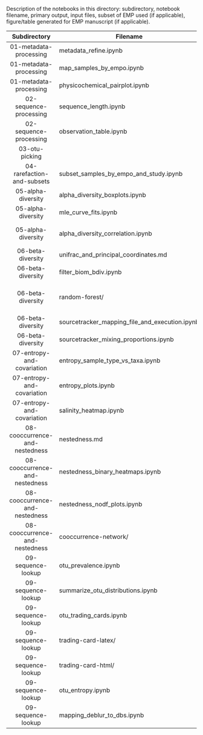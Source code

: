 Description of the notebooks in this directory: subdirectory, notebook filename, primary output, input files, subset of EMP used (if applicable), figure/table generated for EMP manuscript (if applicable).										
										
Subdirectory	|	Filename	|	Output	|	Input	|	Subset	|	Figure/Table
:-----:	|	-----	|	-----	|	-----	|	-----	|	-----
01-metadata-processing	|	metadata_refine.ipynb	|	Merged mapping files	|	Many input files	|	n/a	|	n/a
01-metadata-processing	|	map_samples_by_empo.ipynb	|	Map	|	emp_qiime_mapping_qc_filtered.tsv	|	qc_filtered	|	Fig. 1b
01-metadata-processing	|	physicochemical_pairplot.ipynb	|	Physicochemical pairplot	|	emp_qiime_mapping_qc_filtered.tsv	|	qc_filtered	|	Fig. S1
02-sequence-processing	|	sequence_length.ipynb	|	Sequence length	|	length_filtered_seqs_adaptor_cleanup.csv	|	all_emp	|	Fig. S2
02-sequence-processing	|	observation_table.ipynb	|	Sequence and OTU information	|	Biom files and summary files	|	n/a	|	n/a
03-otu-picking	|		|		|		|		|	
04-rarefaction-and-subsets	|	subset_samples_by_empo_and_study.ipynb	|	Subsets	|	emp_qiime_mapping_all_emp	|	all_emp	|	Fig. S13
05-alpha-diversity	|	alpha_diversity_boxplots.ipynb	|	Alpha-diversity boxplots	|	emp_deblur_90bp.qc_filtered.biom, closed-ref gg and silva tables	|	qc_filtered	|	Figs. 1c, S4
05-alpha-diversity	|	mle_curve_fits.ipynb	|	Laplace distributions	|	emp_deblur_90bp.qc_filtered.rare_5000.biom	|	qc_filtered	|	Fig. 1d
05-alpha-diversity	|	alpha_diversity_correlation.ipynb	|	Laplace distributions by sample type	|	emp_deblur_90bp.qc_filtered.rare_5000.biom	|	qc_filtered	|	Fig. S9
06-beta-diversity	|	unifrac_and_principal_coordinates.md	|	PCoA plots	|	emp_deblur_90bp.qc_filtered.biom	|	qc_filtered	|	Figs. 1e, S5, S7
06-beta-diversity	|	filter_biom_bdiv.ipynb	|	Beta-diversity results	|	emp_deblur_90bp.qc_filtered.biom	|	qc_filtered	|	Fig. 1e
06-beta-diversity	|	random-forest/	|	Random forest	|	training: emp_deblur_90bp.subset_2k.rare_5000.biom, classifying: emp_deblur_90bp.qc_filtered.rare_5000.biom	|	subset_2k	|	Table S4
06-beta-diversity	|	sourcetracker_mapping_file_and_execution.ipynb	|	SourceTracker 2 main code	|	emp_deblur_90bp.qc_filtered.rare_5000.biom	|	qc_filtered	|	Fig. S6
06-beta-diversity	|	sourcetracker_mixing_proportions.ipynb	|	SourceTracker 2 plots	|	emp_deblur_90bp.qc_filtered.rare_5000.biom	|	qc_filtered	|	Fig. S6
07-entropy-and-covariation	|	entropy_sample_type_vs_taxa.ipynb	|	Entropy calculations	|	emp_deblur_90bp.subset_2k.rare_5000.biom	|	subset_2k	|	Fig. 3b
07-entropy-and-covariation	|	entropy_plots.ipynb	|	Entropy plots	|	emp_deblur_90bp.subset_2k.rare_5000.biom	|	subset_2k	|	Fig. 3b
07-entropy-and-covariation	|	salinity_heatmap.ipynb	|	Salinity heatmap	|	emp_deblur_90bp.qc_filtered.biom	|	qc_filtered	|	Fig. S8
08-cooccurrence-and-nestedness	|	nestedness.md	|	Nestedness calculations	|	emp_deblur_90bp.subset_2k.rare_5000.biom	|	subset_2k	|	Fig. 2a
08-cooccurrence-and-nestedness	|	nestedness_binary_heatmaps.ipynb	|	Nestedness heatmaps	|	emp_deblur_90bp.subset_2k.rare_5000.biom	|	subset_2k	|	Fig. 2a
08-cooccurrence-and-nestedness	|	nestedness_nodf_plots.ipynb	|	Nestedness NODF plots	|	emp_deblur_90bp.subset_2k.rare_5000.biom	|	subset_2k	|	Figs. 2b, S11
08-cooccurrence-and-nestedness	|	cooccurrence-network/	|	Co-occurrence	|	emp_deblur_90bp.subset_2k.rare_5000.biom	|	subset_2k	|	Fig. 2c
09-sequence-lookup	|	otu_prevalence.ipynb	|	Tag sequence histogram	|	emp_deblur_90bp.qc_filtered.rare_5000.biom	|	qc_filtered	|	Fig. S3
09-sequence-lookup	|	summarize_otu_distributions.ipynb	|	Table of tag sequence distributions	|	emp_deblur_90bp.subset_2k.rare_5000.biom	|	subset_2k	|	Table 1
09-sequence-lookup	|	otu_trading_cards.ipynb	|	EMP trading cards	|	emp_deblur_90bp.subset_2k.rare_5000.biom	|	subset_2k	|	Fig. 14
09-sequence-lookup	|	trading-card-latex/	|	EMP trading cards LaTeX	|	emp_deblur_90bp.subset_2k.rare_5000.biom	|	subset_2k	|	Fig. 14
09-sequence-lookup	|	trading-card-html/	|	EMP trading cards HTML	|	emp_deblur_90bp.subset_2k.rare_5000.biom	|	subset_2k	|	Fig. 14
09-sequence-lookup	|	otu_entropy.ipynb	|	List of tag sequences with high entropy	|	emp_deblur_90bp.subset_2k.rare_5000.biom	|	subset_2k	|	Fig. 14, Table 1
09-sequence-lookup	|	mapping_deblur_to_dbs.ipynb	|	Overlap of EMP with GG and Silva	|	emp_deblur_90bp.qc_filtered.biom	|	qc_filtered	|	n/a
